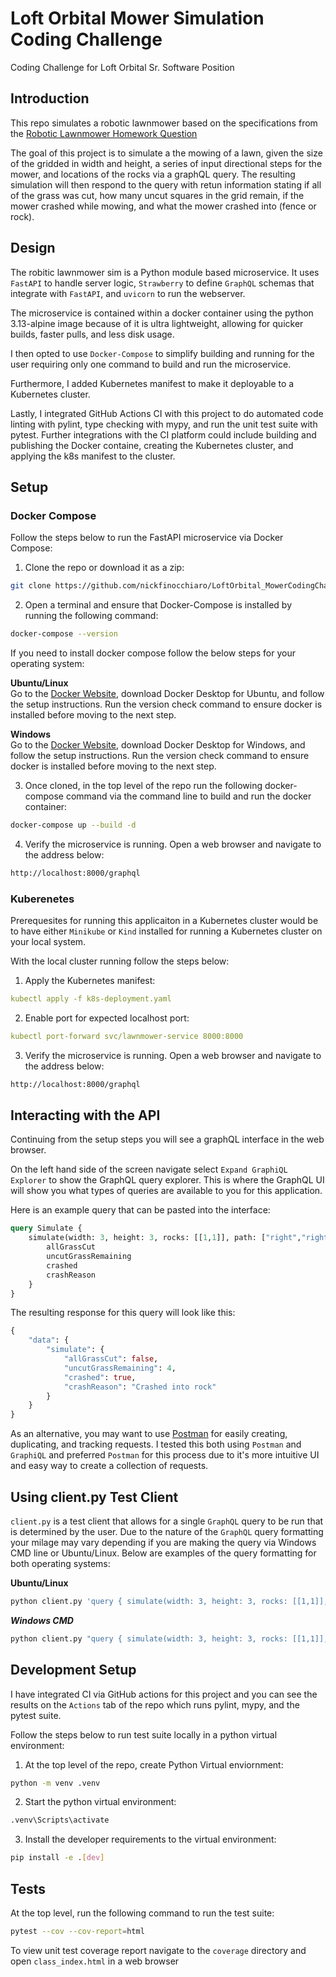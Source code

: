 # Loft Orbital Mower Simulation Coding Challenge
Coding Challenge for Loft Orbital Sr. Software Position

## Introduction
This repo simulates a robotic lawnmower based on the specifications from the [Robotic Lawnmower Homework Question](https://loftorbital.atlassian.net/wiki/external/MWVmZDQyYjUxMWIwNGZhZWI1YjRjNjkyYTkyZTNlNGU#%E2%9C%85-Evaluation-Criteria)

The goal of this project is to simulate a the mowing of a lawn, given the size of the gridded in width and height, a series of input directional steps for the mower, and locations of the rocks via a graphQL query. The resulting simulation will then respond to the query with retun information stating if all of the grass was cut, how many uncut squares in the grid remain, if the mower crashed while mowing, and what the mower crashed into (fence or rock).

## Design
The robitic lawnmower sim is a Python module based microservice. It uses `FastAPI` to handle server logic, `Strawberry` to define `GraphQL` schemas that integrate with `FastAPI`, and `uvicorn` to run the webserver. 

The microservice is contained within a docker container using the python 3.13-alpine image because of it is ultra lightweight, allowing for quicker builds, faster pulls, and less disk usage.

I then opted to use `Docker-Compose` to simplify building and running for the user requiring only one command to build and run the microservice. 

Furthermore, I added Kubernetes manifest to make it deployable to a Kubernetes cluster.

Lastly, I integrated GitHub Actions CI with this project to do automated code linting with pylint, type checking with mypy, and run the unit test suite with pytest. Further integrations with the CI platform could include building and publishing the Docker containe, creating the Kubernetes cluster, and applying the k8s manifest to the cluster. 
## Setup
### Docker Compose
Follow the steps below to run the FastAPI microservice via Docker Compose:
1. Clone the repo or download it as a zip:
```bash
git clone https://github.com/nickfinocchiaro/LoftOrbital_MowerCodingChallenge.git
```

2. Open a terminal and ensure that Docker-Compose is installed by running the following command:
```bash
docker-compose --version
```

If you need to install docker compose follow the below steps for your operating system:

**Ubuntu/Linux**\
Go to the [Docker Website](https://docs.docker.com/engine/install/ubuntu/), download Docker Desktop for Ubuntu, and follow the setup instructions. Run the version check command to ensure docker is installed before moving to the next step.

**Windows**\
Go to the [Docker Website](https://docs.docker.com/desktop/setup/install/windows-install/), download Docker Desktop for Windows, and follow the setup instructions. Run the version check command to ensure docker is installed before moving to the next step.

3. Once cloned, in the top level of the repo run the following docker-compose command via the command line to build and run the docker container:
```bash
docker-compose up --build -d
```

4. Verify the microservice is running. Open a web browser and navigate to the address below:
```html
http://localhost:8000/graphql
```
### Kuberenetes
Prerequesites for running this applicaiton in a Kubernetes cluster would be to have either `Minikube` or `Kind` installed for running a Kubernetes cluster on your local system. 

With the local cluster running follow the steps below:
1. Apply the Kubernetes manifest:
```yml
kubectl apply -f k8s-deployment.yaml
```
2. Enable port for expected localhost port:
```yml
kubectl port-forward svc/lawnmower-service 8000:8000
```
3. Verify the microservice is running. Open a web browser and navigate to the address below:
```html
http://localhost:8000/graphql
```

## Interacting with the API
Continuing from the setup steps you will see a graphQL interface in the web browser. 

On the left hand side of the screen navigate select `Expand GraphiQL Explorer` to show the GraphQL query explorer. This is where the GraphQL UI will show you what types of queries are available to you for this application.

Here is an example query that can be pasted into the interface:
```GraphQL
query Simulate {
    simulate(width: 3, height: 3, rocks: [[1,1]], path: ["right","right","down","left","left","up"]) {
        allGrassCut
        uncutGrassRemaining
        crashed
        crashReason
    }
}
```

The resulting response for this query will look like this:
```GraphQL
{
    "data": {
        "simulate": {
            "allGrassCut": false,
            "uncutGrassRemaining": 4,
            "crashed": true,
            "crashReason": "Crashed into rock"
        }
    }
}
```

As an alternative, you may want to use [Postman](https://www.postman.com/) for easily creating, duplicating, and tracking requests. I tested this both using `Postman` and `GraphiQL` and preferred `Postman` for this process due to it's more intuitive UI and easy way to create a collection of requests.

## Using client.py Test Client
`client.py` is a test client that allows for a single `GraphQL` query to be run that is determined by the user. Due to the nature of the `GraphQL` query formatting your milage may vary depending if you are making the query via Windows CMD line or Ubuntu/Linux. Below are examples of the query formatting for both operating systems:

**Ubuntu/Linux**
```bash
python client.py 'query { simulate(width: 3, height: 3, rocks: [[1,1]], path: ["right", "right", "down", "left", "left", "up"]) { allGrassCut uncutGrassRemaining crashed crashReason } }'
```

***Windows CMD***
```cmd
python client.py "query { simulate(width: 3, height: 3, rocks: [[1,1]], path: [\"right\", \"right\", \"down\", \"left\", \"left\", \"up\"]) { allGrassCut uncutGrassRemaining crashed crashReason } }"
```

## Development Setup
I have integrated CI via GitHub actions for this project and you can see the results on the `Actions` tab of the repo which runs pylint, mypy, and the pytest suite.

Follow the steps below to run test suite locally in a python virtual environment:
1. At the top level of the repo, create Python Virtual enviornment:
```bash
python -m venv .venv
```
2. Start the python virtual environment:
```bash
.venv\Scripts\activate
```
3. Install the developer requirements to the virtual environment:
```bash
pip install -e .[dev]
```
## Tests
At the top level, run the following command to run the test suite:
```bash
pytest --cov --cov-report=html
``` 
To view unit test coverage report navigate to the `coverage` directory and open `class_index.html` in a web browser
